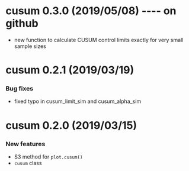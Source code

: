 # cusum 0.3.0 (2019/05/08) ---- on github
* new function to calculate CUSUM control limits exactly for very small sample sizes

# cusum 0.2.1 (2019/03/19)

### Bug fixes
* fixed typo in cusum_limit_sim and cusum_alpha_sim


# cusum 0.2.0 (2019/03/15)

### New features
* S3 method for `plot.cusum()`
* `cusum` class